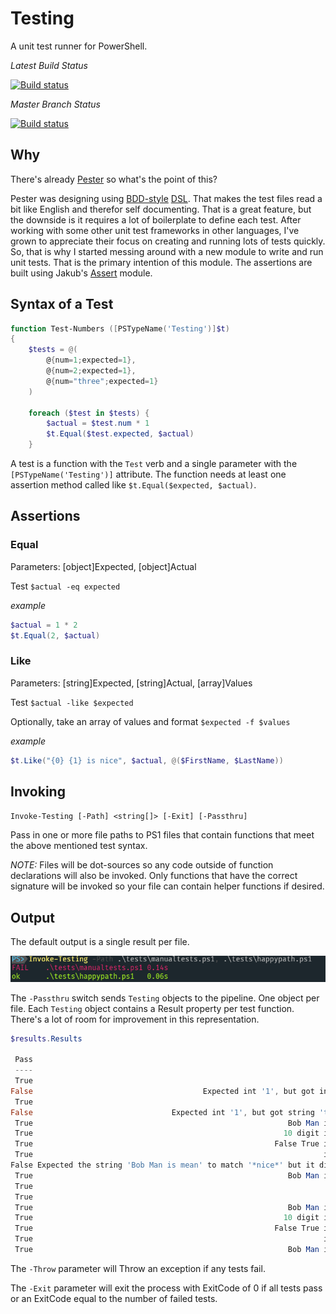 # Testing

A unit test runner for PowerShell.

_Latest Build Status_

[![Build status](https://ci.appveyor.com/api/projects/status/nuoyux0t0pc47m5q?svg=true)](https://ci.appveyor.com/project/cdhunt/testing)

_Master Branch Status_

[![Build status](https://ci.appveyor.com/api/projects/status/nuoyux0t0pc47m5q/branch/master?svg=true)](https://ci.appveyor.com/project/cdhunt/testing/branch/master)

## Why

There's already [Pester](https://github.com/pester/pester) so what's the point of this?

Pester was designing using [BDD-style](https://en.wikipedia.org/wiki/Behavior-driven_development) [DSL](https://en.wikipedia.org/wiki/Domain-specific_language).
That makes the test files read a bit like English and therefor self documenting.
That is a great feature, but the downside is it requires a lot of boilerplate to define each test.
After working with some other unit test frameworks in other languages,
I've grown to appreciate their focus on creating and running lots of tests quickly.
So, that is why I started messing around with a new module to write and run unit tests.
That is the primary intention of this module.
The assertions are built using Jakub's [Assert](https://github.com/nohwnd/Assert) module.

## Syntax of a Test

```powershell
function Test-Numbers ([PSTypeName('Testing')]$t)
{
    $tests = @(
        @{num=1;expected=1},
        @{num=2;expected=1},
        @{num="three";expected=1}
    )

    foreach ($test in $tests) {
        $actual = $test.num * 1
        $t.Equal($test.expected, $actual)
    }

```

A test is a function with the `Test` verb and a single parameter with the `[PSTypeName('Testing')]` attribute.
The function needs at least one assertion method called like `$t.Equal($expected, $actual)`.

## Assertions

### Equal

Parameters: [object]Expected, [object]Actual

Test `$actual -eq expected`

_example_

```powershell
$actual = 1 * 2
$t.Equal(2, $actual)
```
### Like

Parameters: [string]Expected, [string]Actual, [array]Values

Test `$actual -like $expected`

Optionally, take an array of values and format `$expected -f $values`

_example_

```powershell
$t.Like("{0} {1} is nice", $actual, @($FirstName, $LastName))
```

## Invoking

`Invoke-Testing [-Path] <string[]> [-Exit] [-Passthru]`

Pass in one or more file paths to PS1 files that contain functions that meet the above mentioned test syntax.

_NOTE:_ Files will be dot-sources so any code outside of function declarations will also be invoked. Only functions that have the correct signature will be invoked so your file can contain helper functions if desired.

## Output

The default output is a single result per file.


![output](/img/outputexample.png)


The `-Passthru` switch sends `Testing` objects to the pipeline.
One object per file.
Each `Testing` object contains a Result property per test function.
There's a lot of room for improvement in this representation.

```powershell
$results.Results

 Pass                                                                  Result
 ----                                                                  ------
 True                                                                       1
False                                      Expected int '1', but got int '2'.
 True                                                                       2
False                               Expected int '1', but got string 'three'.
 True                                                         Bob Man is nice
 True                                                        10 digit is nice
 True                                                      False True is nice
 True                                                                 is nice
False Expected the string 'Bob Man is mean' to match '*nice*' but it did not.
 True                                                         Bob Man is mean
 True                                                                       1
 True                                                                       2
 True                                                         Bob Man is nice
 True                                                        10 digit is nice
 True                                                      False True is nice
 True                                                                 is nice
 True                                                         Bob Man is mean
 ```

 The `-Throw` parameter will Throw an exception if any tests fail.

 The `-Exit` parameter will exit the process with ExitCode of 0 if all tests pass or an ExitCode equal to the number of failed tests.